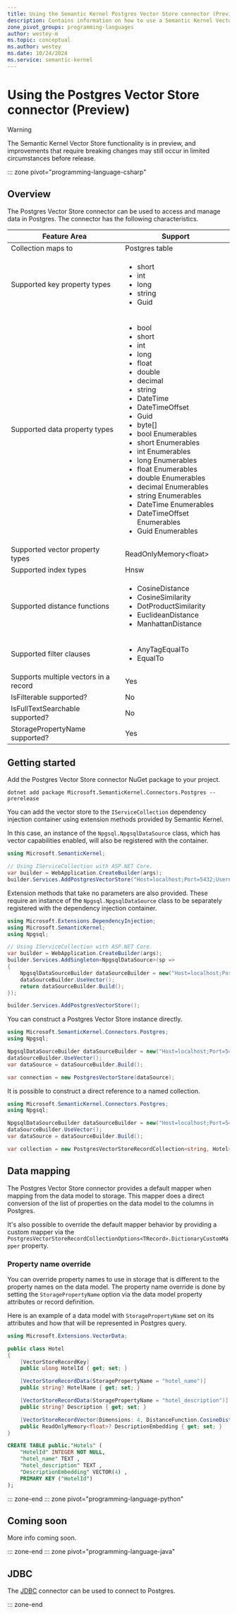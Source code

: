 ```yaml
---
title: Using the Semantic Kernel Postgres Vector Store connector (Preview)
description: Contains information on how to use a Semantic Kernel Vector store connector to access and manipulate data in Postgres.
zone_pivot_groups: programming-languages
author: westey-m
ms.topic: conceptual
ms.author: westey
ms.date: 10/24/2024
ms.service: semantic-kernel
---
```

# Using the Postgres Vector Store connector (Preview)

> [!WARNING]
> The Semantic Kernel Vector Store functionality is in preview, and improvements that require breaking changes may still occur in limited circumstances before release.

::: zone pivot="programming-language-csharp"

## Overview

The Postgres Vector Store connector can be used to access and manage data in Postgres. The connector has the following characteristics.

| Feature Area                      | Support                                                                                                                          |
|-----------------------------------|----------------------------------------------------------------------------------------------------------------------------------|
| Collection maps to                | Postgres table                                                                                                                   |
| Supported key property types      | <ul><li>short</li><li>int</li><li>long</li><li>string</li><li>Guid</li></ul>                                                     |
| Supported data property types     | <ul><li>bool</li><li>short</li><li>int</li><li>long</li><li>float</li><li>double</li><li>decimal</li><li>string</li><li>DateTime</li><li>DateTimeOffset</li><li>Guid</li><li>byte[]</li><li>bool Enumerables</li><li>short Enumerables</li><li>int Enumerables</li><li>long Enumerables</li><li>float Enumerables</li><li>double Enumerables</li><li>decimal Enumerables</li><li>string Enumerables</li><li>DateTime Enumerables</li><li>DateTimeOffset Enumerables</li><li>Guid Enumerables</li></ul> |
| Supported vector property types   | ReadOnlyMemory\<float\>                                                                                                          |
| Supported index types             | Hnsw                                                                                                                             |
| Supported distance functions      | <ul><li>CosineDistance</li><li>CosineSimilarity</li><li>DotProductSimilarity</li><li>EuclideanDistance</li><li>ManhattanDistance</li></ul>|
| Supported filter clauses          | <ul><li>AnyTagEqualTo</li><li>EqualTo</li></ul>                                                                                  |
| Supports multiple vectors in a record | Yes                                                                                                                          |
| IsFilterable supported?           | No                                                                                                                               |
| IsFullTextSearchable supported?   | No                                                                                                                               |
| StoragePropertyName supported?    | Yes                                                                                                                              |

## Getting started

Add the Postgres Vector Store connector NuGet package to your project.

```dotnetcli
dotnet add package Microsoft.SemanticKernel.Connectors.Postgres --prerelease
```

You can add the vector store to the `IServiceCollection` dependency injection container using extension methods provided by Semantic Kernel.

In this case, an instance of the `Npgsql.NpgsqlDataSource` class, which has vector capabilities enabled, will also be registered with the container.

```csharp
using Microsoft.SemanticKernel;

// Using IServiceCollection with ASP.NET Core.
var builder = WebApplication.CreateBuilder(args);
builder.Services.AddPostgresVectorStore("Host=localhost;Port=5432;Username=postgres;Password=example;Database=postgres;");
```

Extension methods that take no parameters are also provided. These require an instance of the `Npgsql.NpgsqlDataSource` class to be separately registered with the dependency injection container.

```csharp
using Microsoft.Extensions.DependencyInjection;
using Microsoft.SemanticKernel;
using Npgsql;

// Using IServiceCollection with ASP.NET Core.
var builder = WebApplication.CreateBuilder(args);
builder.Services.AddSingleton<NpgsqlDataSource>(sp => 
{
    NpgsqlDataSourceBuilder dataSourceBuilder = new("Host=localhost;Port=5432;Username=postgres;Password=example;Database=postgres;");
    dataSourceBuilder.UseVector();
    return dataSourceBuilder.Build();
});

builder.Services.AddPostgresVectorStore();
```

You can construct a Postgres Vector Store instance directly.

```csharp
using Microsoft.SemanticKernel.Connectors.Postgres;
using Npgsql;

NpgsqlDataSourceBuilder dataSourceBuilder = new("Host=localhost;Port=5432;Username=postgres;Password=example;Database=postgres;");
dataSourceBuilder.UseVector();
var dataSource = dataSourceBuilder.Build();

var connection = new PostgresVectorStore(dataSource);
```

It is possible to construct a direct reference to a named collection.

```csharp
using Microsoft.SemanticKernel.Connectors.Postgres;
using Npgsql;

NpgsqlDataSourceBuilder dataSourceBuilder = new("Host=localhost;Port=5432;Username=postgres;Password=example;Database=postgres;");
dataSourceBuilder.UseVector();
var dataSource = dataSourceBuilder.Build();

var collection = new PostgresVectorStoreRecordCollection<string, Hotel>(dataSource, "skhotels");
```

## Data mapping

The Postgres Vector Store connector provides a default mapper when mapping from the data model to storage.
This mapper does a direct conversion of the list of properties on the data model to the columns in Postgres.

It's also possible to override the default mapper behavior by providing a custom mapper via the `PostgresVectorStoreRecordCollectionOptions<TRecord>.DictionaryCustomMapper` property.

### Property name override

You can override property names to use in storage that is different to the property names on the data model.
The property name override is done by setting the `StoragePropertyName` option via the data model property attributes or record definition.

Here is an example of a data model with `StoragePropertyName` set on its attributes and how that will be represented in Postgres query.

```csharp
using Microsoft.Extensions.VectorData;

public class Hotel
{
    [VectorStoreRecordKey]
    public ulong HotelId { get; set; }

    [VectorStoreRecordData(StoragePropertyName = "hotel_name")]
    public string? HotelName { get; set; }

    [VectorStoreRecordData(StoragePropertyName = "hotel_description")]
    public string? Description { get; set; }

    [VectorStoreRecordVector(Dimensions: 4, DistanceFunction.CosineDistance)]
    public ReadOnlyMemory<float>? DescriptionEmbedding { get; set; }
}
```

```sql
CREATE TABLE public."Hotels" (
    "HotelId" INTEGER NOT NULL,
    "hotel_name" TEXT ,
    "hotel_description" TEXT ,
    "DescriptionEmbedding" VECTOR(4) ,
    PRIMARY KEY ("HotelId")
);
```

::: zone-end
::: zone pivot="programming-language-python"

## Coming soon

More info coming soon.

::: zone-end
::: zone pivot="programming-language-java"

## JDBC

The [JDBC](./jdbc-connector.md) connector can be used to connect to Postgres.

::: zone-end
